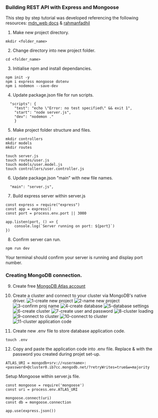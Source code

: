 ### Building REST API with Express and Mongoose
This step by step tutorial was developed referencing the following resources:
[mdn_web docs](https://developer.mozilla.org/en-US/docs/Learn/Server-side/Express_Nodejs/routes) & [rahmanfadhil](https://rahmanfadhil.com/express-rest-api/)


1. Make new project directory. 
```
mkdir <folder_name>
```
2. Change directory into new project folder.
``` 
cd <folder_name>
```
3. Initialise npm and install dependancies.
```
npm init -y
npm i express mongoose dotenv
npm i nodemon --save-dev
```
4. Update package.json file for run scripts.
```
  "scripts": {
    "test": "echo \"Error: no test specified\" && exit 1",
    "start": "node server.js",
    "dev": "nodemon ."
    }
```
5. Make project folder structure and files.
```
mkdir controllers
mkdir models
mkdir routes

touch server.js
touch routes/user.js
touch models/user.model.js
touch controllers/user.controller.js
```
6. Update package.json "main" with new file names.
```
  "main": "server.js",
```
7. Build express server within server.js
```
const express = require("express")
const app = express()
const port = process.env.port || 3000

app.listen(port, () => {
	console.log(`Server running on port: ${port}`)
})
```
8. Confirm server can run.
```
npm run dev
```
Your terminal should confirm your server is running and display port number.

### Creating MongoDB connection.
9. Create free [MongoDB Atlas account](https://account.mongodb.com/account/login)
10. Create a cluster and connect to your cluster via MongoDB's native driver. 
![1-create new project](1_create_new_project.png)
![2-name new project](2_naming_new_project.png)
![3-confirm proj name](3_confirm_proj_name.png)
![4-create database](4_create_database.png)
![5-database settings](5_use_free_settings.png)
![6-create cluster](6_create_defaukt_cluster.png)
![7-create user and password](7_create_user_pass.png)
![8-cluster loading](8_waiting_for_cluster.png)
![9-connect to cluster](9_connect_cluster.png)
![10-connect to cluster](10_connect_to_cluster.png)
![11-cluster application code](11_cluster_application_code.png)

11. Create new .env file to store database application code.
```
touch .env
```
12. Copy and paste the application code into .env file. Replace <username> & <password> with the password you created during projet set-up. 
```
ATLAS_URI = mongodb+srv://<username>:<password>@cluster0.ib7cc.mongodb.net/?retryWrites=true&w=majority
```



Setup Mongoose within server.js file.
```
const mongoose = require('mongoose')
const uri = process.env.ATLAS_URI

mongoose.connect(uri)    
const db = mongoose.connection

app.use(express.json())
```
